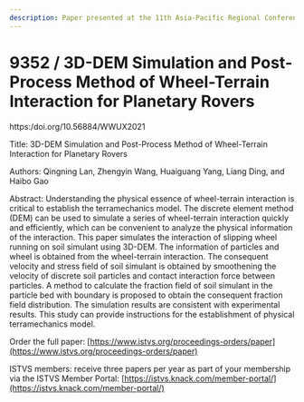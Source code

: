 ```yaml
---
description: Paper presented at the 11th Asia-Pacific Regional Conference of the ISTVS
---
```


# 9352 / 3D-DEM Simulation and Post-Process Method of Wheel-Terrain Interaction for Planetary Rovers

https:/doi.org/10.56884/WWUX2021

Title: 3D-DEM Simulation and Post-Process Method of Wheel-Terrain Interaction for Planetary Rovers

Authors: Qingning Lan, Zhengyin Wang, Huaiguang Yang, Liang Ding, and Haibo Gao

Abstract: Understanding the physical essence of wheel-terrain interaction is critical to establish the terramechanics model. The discrete element method (DEM) can be used to simulate a series of wheel-terrain interaction quickly and efficiently, which can be convenient to analyze the physical information of the interaction. This paper simulates the interaction of slipping wheel running on soil simulant using 3D-DEM. The information of particles and wheel is obtained from the wheel-terrain interaction. The consequent velocity and stress field of soil simulant is obtained by smoothening the velocity of discrete soil particles and contact interaction force between particles. A method to calculate the fraction field of soil simulant in the particle bed with boundary is proposed to obtain the consequent fraction field distribution. The simulation results are consistent with experimental results. This study can provide instructions for the establishment of physical terramechanics model.

Order the full paper: [https://www.istvs.org/proceedings-orders/paper](https://www.istvs.org/proceedings-orders/paper)

ISTVS members: receive three papers per year as part of your membership via the ISTVS Member Portal: [https://istvs.knack.com/member-portal/](https://istvs.knack.com/member-portal/)

